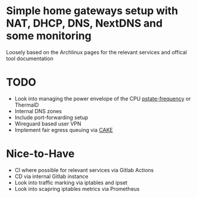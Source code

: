 # Simple home gateways setup with NAT, DHCP, DNS, NextDNS and some monitoring

Loosely based on the Archlinux pages for the relevant services and offical tool documentation

# TODO
- Look into managing the power envelope of the CPU [pstate-frequency](https://github.com/pyamsoft/pstate-frequency) or ThermalD
- Internal DNS zones
- Include port-forwarding setup
- Wireguard based user VPN
- Implement fair egress queuing via [CAKE](https://wiki.gentoo.org/wiki/User:0xdc/Drafts/Cake)

# Nice-to-Have
- CI where possible for relevant services via Gitlab Actions
- CD via internal Gitlab instance
- Look into traffic marking via iptables and ipset
- Look into scapring iptables metrics via Prometheus

